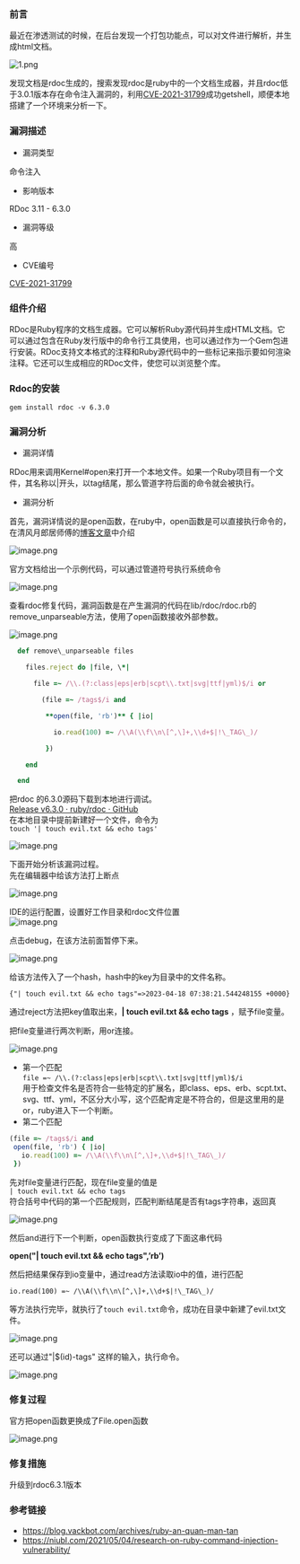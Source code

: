 ### **前言**

最近在渗透测试的时候，在后台发现一个打包功能点，可以对文件进行解析，并生成html文档。

![1.png](https://shs3.b.qianxin.com/attack_forum/2023/04/attach-7b118fdea8ec0f128296428222e6d95a07e3f49e.png)

发现文档是rdoc生成的，搜索发现rdoc是ruby中的一个文档生成器，并且rdoc低于3.0.1版本存在命令注入漏洞的，利用[CVE-2021-31799](https://nvd.nist.gov/vuln/detail/CVE-2021-31799)成功getshell，顺便本地搭建了一个环境来分析一下。

### **漏洞描述**

- 漏洞类型

命令注入

- 影响版本

RDoc 3.11 - 6.3.0

- 漏洞等级

高

- CVE编号

[CVE-2021-31799](https://nvd.nist.gov/vuln/detail/CVE-2021-31799)

### **组件介绍**

RDoc是Ruby程序的文档生成器。它可以解析Ruby源代码并生成HTML文档。它可以通过包含在Ruby发行版中的命令行工具使用，也可以通过作为一个Gem包进行安装。RDoc支持文本格式的注释和Ruby源代码中的一些标记来指示要如何渲染注释。它还可以生成相应的RDoc文件，使您可以浏览整个库。

### **Rdoc的安装**

`gem install rdoc -v 6.3.0`

### **漏洞分析**

- 漏洞详情

RDoc用来调用Kernel#open来打开一个本地文件。如果一个Ruby项目有一个文件，其名称以|开头，以tag结尾，那么管道字符后面的命令就会被执行。

- 漏洞分析

首先，漏洞详情说的是open函数，在ruby中，open函数是可以直接执行命令的，在清风月郎居师傅的[博客文章](https://niubl.com/2021/05/04/research-on-ruby-command-injection-vulnerability/)中介绍

![image.png](https://shs3.b.qianxin.com/attack_forum/2023/04/attach-2ce4a4ccc96363c02515dd90e3273f23a84af7ae.png)

官方文档给出一个示例代码，可以通过管道符号执行系统命令

![image.png](https://shs3.b.qianxin.com/attack_forum/2023/04/attach-82858bb9fb62d866c64ef58c66210aa3fc6b09ec.png)

查看rdoc修复代码，漏洞函数是在产生漏洞的代码在lib/rdoc/rdoc.rb的remove\_unparseable方法，使用了open函数接收外部参数。

![image.png](https://shs3.b.qianxin.com/attack_forum/2023/04/attach-58b22cccb8939b9bcac4aea22613c7af0071e13e.png)

```ruby
  def remove\_unparseable files

    files.reject do |file, \*|

      file =~ /\\.(?:class|eps|erb|scpt\\.txt|svg|ttf|yml)$/i or

        (file =~ /tags$/i and

         **open(file, 'rb')** { |io|

           io.read(100) =~ /\\A(\\f\\n\[^,\]+,\\d+$|!\_TAG\_)/

         })

    end

  end
```

把rdoc 的6.3.0源码下载到本地进行调试。  
[Release v6.3.0 · ruby/rdoc · GitHub](https://github.com/ruby/rdoc/releases/tag/v6.3.0)  
在本地目录中提前新建好一个文件，命令为  
`touch '| touch evil.txt && echo tags'`

![image.png](https://shs3.b.qianxin.com/attack_forum/2023/04/attach-c9fc03ff814e8b3def31dcab4d8b5325d918a420.png)

下面开始分析该漏洞过程。  
先在编辑器中给该方法打上断点

![image.png](https://shs3.b.qianxin.com/attack_forum/2023/04/attach-a0e6dd7b98833cddfe29c6d205a7c7b368cdff52.png)

IDE的运行配置，设置好工作目录和rdoc文件位置  
![image.png](https://shs3.b.qianxin.com/attack_forum/2023/04/attach-9a40bf0169225c77792c2cca97e9072fb3161c01.png)

点击debug，在该方法前面暂停下来。

![image.png](https://shs3.b.qianxin.com/attack_forum/2023/04/attach-d688d06d93b7ec56f12a622121106ecca9e614ae.png)

给该方法传入了一个hash，hash中的key为目录中的文件名称。

`{"| touch evil.txt && echo tags"=>2023-04-18 07:38:21.544248155 +0000}`

通过reject方法把key值取出来，**| touch evil.txt &amp;&amp; echo tags** ，赋予file变量。

把file变量进行两次判断，用or连接。

![image.png](https://shs3.b.qianxin.com/attack_forum/2023/04/attach-ad8a6b2a21a1ba5e8f6a6607fb6ccae53c4f488d.png)

- 第一个匹配  
    `file =~ /\\.(?:class|eps|erb|scpt\\.txt|svg|ttf|yml)$/i`  
    用于检查文件名是否符合一些特定的扩展名，即class、eps、erb、scpt.txt、svg、ttf、yml，不区分大小写，这个匹配肯定是不符合的，但是这里用的是or，ruby进入下一个判断。
- 第二个匹配

```ruby
(file =~ /tags$/i and  
 open(file, 'rb') { |io|  
   io.read(100) =~ /\\A(\\f\\n\[^,\]+,\\d+$|!\_TAG\_)/  
 })
```

先对file变量进行匹配，现在file变量的值是  
`| touch evil.txt && echo tags`  
符合括号中代码的第一个匹配规则，匹配判断结尾是否有tags字符串，返回真

![image.png](https://shs3.b.qianxin.com/attack_forum/2023/04/attach-b82e826a67bf9141c5a0f05d1b532e22c7bc5947.png)

然后and进行下一个判断，open函数执行变成了下面这串代码

**open("| touch evil.txt &amp;&amp; echo tags",’rb’)**

然后把结果保存到io变量中，通过read方法读取io中的值，进行匹配

`io.read(100) =~ /\\A(\\f\\n\[^,\]+,\\d+$|!\_TAG\_)/`

等方法执行完毕，就执行了`touch evil.txt`命令，成功在目录中新建了evil.txt文件。

![image.png](https://shs3.b.qianxin.com/attack_forum/2023/04/attach-f22fa88587f6c8d3a570ff4dc52cb7422361e0ab.png)

还可以通过"|$(id)-tags" 这样的输入，执行命令。

![image.png](https://shs3.b.qianxin.com/attack_forum/2023/04/attach-d5eda069cef8678c1018a9f40c4783b917c3ac13.png)

### **修复过程**

官方把open函数更换成了File.open函数

![image.png](https://shs3.b.qianxin.com/attack_forum/2023/04/attach-1ef27942eeb1c1f7f3fa31cf070e701f3d08f89f.png)

### **修复措施**

升级到rdoc6.3.1版本

### **参考链接**

- <https://blog.vackbot.com/archives/ruby-an-quan-man-tan>
- <https://niubl.com/2021/05/04/research-on-ruby-command-injection-vulnerability/>
